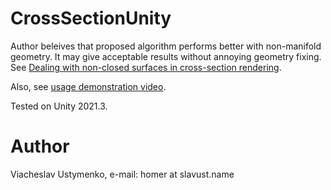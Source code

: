# CrossSectionUnity

Author beleives that proposed algorithm performs better with non-manifold geometry. It may give acceptable results without annoying geometry fixing.
See [Dealing with non-closed surfaces in cross-section rendering](https://www.slavust.name/2020/03/dealing-with-not-closed-surfaces-in.html).

Also, see [usage demonstration video](https://youtu.be/QJXRe09cs34).

Tested on Unity 2021.3.

# Author
Viacheslav Ustymenko, e-mail: homer at slavust.name
